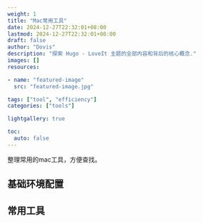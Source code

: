 ```yaml
---
weight: 1
title: "Mac常用工具"
date: 2024-12-27T22:32:01+08:00
lastmod: 2024-12-27T22:32:01+08:00
draft: false
author: "Dovis"
description: "探索 Hugo - LoveIt 主题的全部内容和背后的核心概念."
images: []
resources:

- name: "featured-image"
  src: "featured-image.jpg"

tags: ["tool", "efficiency"]
categories: ["tools"]

lightgallery: true

toc:
  auto: false
---
```


整理常用的mac工具，方便查找。

## 基础环境配置

## 常用工具
